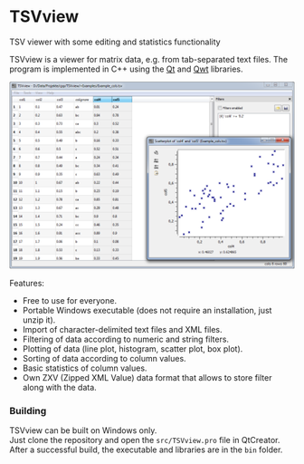 # TSVview
TSV viewer with some editing and statistics functionality

TSVview is a viewer for matrix data, e.g. from tab-separated text files. The program is implemented in C++ using the [Qt](http://qt-project.org/) and [Qwt](http://qwt.sourceforge.net/) libraries.


![Alt text](/doc/TSVview.png)


Features:

 * Free to use for everyone.
 * Portable Windows executable (does not require an installation, just unzip it).
 * Import of character-delimited text files and XML files.
 * Filtering of data according to numeric and string filters.
 * Plotting of data (line plot, histogram, scatter plot, box plot).
 * Sorting of data according to column values.
 * Basic statistics of column values.
 * Own ZXV (Zipped XML Value) data format that allows to store filter along with the data.

### Building

TSVview can be built on Windows only.  
Just clone the repository and open the `src/TSVview.pro` file in QtCreator.  
After a successful build, the executable and libraries are in the `bin` folder.